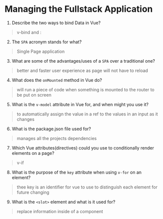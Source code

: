 # Managing the Fullstack Application

1. Describe the two ways to bind Data in Vue?

  > v-bind and :

2. The `SPA` acronym stands for what?

  > Single Page application

3. What are some of the advantages/uses of a `SPA` over a traditional one?

  > better and faster user experience as page will not have to reload

4. What does the `onMounted` method in Vue do?

  > will run a piece of code when something is mounted to the router to be put on screen

5. What is the `v-model` attribute in Vue for, and when might you use it?

  > to  automatically assign the value in a ref to the values in an input as it changes

6. What is the package.json file used for?

  > manages all the projects dependencies

7. Which Vue attributes(directives) could you use to conditionally render elements on a page?

  > v-if

8. What is the purpose of the `key` attribute when using `v-for` on an element?

  > thee key is an identifier for vue to use to distinguish each element for future changing

9. What is the `<slot>` element and what is it used for?

  > replace information inside of a component 
